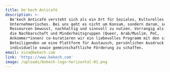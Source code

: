 ```yaml
---
title: be'kech Anticafé
description: >-
  Be'kech Anticafé versteht sich als ein Ort für Soziales, Kulturelles und
  Unternehmerisches. Bei uns geht es nicht um Konsum, sondern darum, seine
  Ressourcen bewusst, nachhaltig und sinnvoll zu nutzen. Vorrangig als Raum für
  die Nachbarschaft und Minderheitsgruppen (Queer, Arab/Muslim, PoC,
  Ankommer*innen) co-kuratieren wir ein liebevolles Programm mit den sich
  Beteiligenden um eine Plattform für Austausch, persönlichen Ausdruck und
  individuelle sowie gemeinschaftliche Förderung zu schaffen.
email: nina@bekech.com
link: 'https://www.bekech.com'
image: /uploads/bekech-logo-horizontal-01.png
---
```


